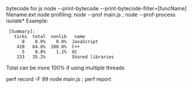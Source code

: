 bytecode for js
node --print-bytecode --print-bytecode-filter=[funcName] filename.ext
node profiling:
node --prof main.js ; node --prof-process isolate\*
Example:

```
 [Summary]:
   ticks  total  nonlib   name
      0    0.0%    0.0%  JavaScript
    428   64.8%  100.0%  C++
      5    0.8%    1.2%  GC
    233   35.2%          Shared libraries
```

Total can be more 100% if using multiple threads

perf record -F 99 node main.js ; perf report

